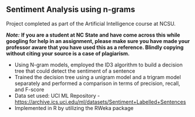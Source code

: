 ## Sentiment Analysis using n-grams

Project completed as part of the Artificial Intelligence course at NCSU.

_**Note:**_ **If you are a student at NC State and have come across this while googling for help in an assignment, please make sure you have made your professor aware that you have used this as a reference. Blindly copying without citing your source is a case of plagiarism.**

- Using N-gram models, employed the ID3 algorithm to build a decision tree that could detect the sentiment of a sentence
- Trained the decision tree using a unigram model and a trigram model separately and performed a comparison in terms of precision, recall, and F-score
- Data set used: UCI ML Repository - https://archive.ics.uci.edu/ml/datasets/Sentiment+Labelled+Sentences
- Implemented in R by utilizing the RWeka package
